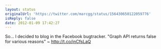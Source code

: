 ```yaml
---
layout: status
originalUrl: 'https://twitter.com/marcgg/status/156430650122059776'
isReply: false
date: 2012-01-09 17:42:27
---
```


So... I decided to blog in the Facebook bugtracker. "Graph API returns false for various reasons" ~ http://t.co/inCfsLaQ

